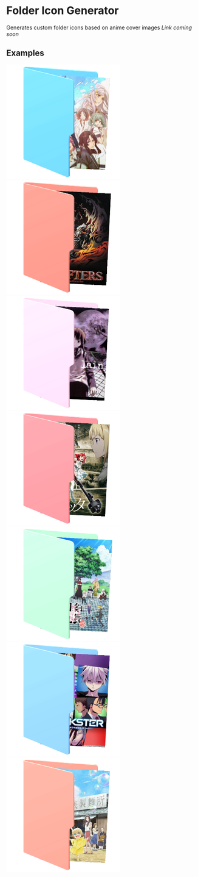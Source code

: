 # Folder Icon Generator
Generates custom folder icons based on anime cover images
*Link coming soon*

## Examples
<img src="res/examples/1.png" width="300" />
<img src="res/examples/2.png" width="300" />
<img src="res/examples/3.png" width="300" />
<img src="res/examples/4.png" width="300" />
<img src="res/examples/5.png" width="300" />
<img src="res/examples/6.png" width="300" />
<img src="res/examples/7.png" width="300" />